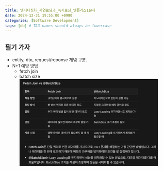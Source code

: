 ```yaml
---
title: 엔티티심화_지연로딩과_즉시로딩_엔플러스1문제
date: 2024-12-31 19:55:00 +0900
categories: [Software Development]
tags: [db] # TAG names should always be lowercase
---
```


## 필기 가자
* entity, dto, request/reponse 개념 구분.
* N+1 예방 방법
  * fetch join
  * batch size
![](assets/img/posts/2024-12-31-20-26-29.png)
